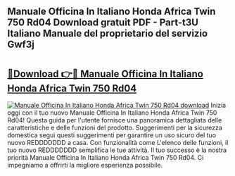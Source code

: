 ## Manuale Officina In Italiano Honda Africa Twin 750 Rd04 Download gratuit PDF - Part-t3U Italiano Manuale del proprietario del servizio Gwf3j

# <h2><a href="http://dffgnl.blite.top/?on=Manuale+Officina+In+Italiano+Honda+Africa+Twin+750+Rd04">🔗Download 👉🔴 Manuale Officina In Italiano Honda Africa Twin 750 Rd04</a></h2>

[![Manuale Officina In Italiano Honda Africa Twin 750 Rd04 download](https://i.imgur.com/lujVjoI.png)](http://dffgnl.blite.top/?on=Manuale+Officina+In+Italiano+Honda+Africa+Twin+750+Rd04)
Inizia oggi con il tuo nuovo Manuale Officina In Italiano Honda Africa Twin 750 Rd04! Questa guida per l'utente fornisce una panoramica dettagliata delle caratteristiche e delle funzioni del prodotto. Suggerimenti per la sicurezza domestica segui questi suggerimenti per garantire un uso sicuro del tuo nuovo REDDDDDDD a casa. Con funzionalità come L'elenco delle funzioni, il tuo nuovo REDDDDDDD semplifica le tue attività. Il tuo successo è la nostra priorità Manuale Officina In Italiano Honda Africa Twin 750 Rd04. Ci impegniamo a offrirti la migliore esperienza possibile.
